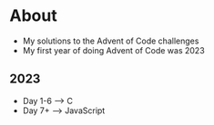 # About
- My solutions to the Advent of Code challenges
- My first year of doing Advent of Code was 2023

## 2023
- Day 1-6 --> C
- Day 7+ --> JavaScript
